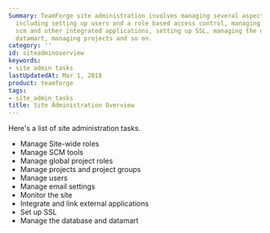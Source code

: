 ```yaml
---
Summary: TeamForge site administration involves managing several aspects of TeamForge
  including setting up users and a role based access control, managing users, managing
  scm and other integrated applications, setting up SSL, managing the database and
  datamart, managing projects and so on.
category: ''
id: siteadminoverview
keywords:
- site admin tasks
lastUpdatedAt: Mar 1, 2018
product: teamforge
tags:
- site_admin_tasks
title: Site Administration Overview
---
```


 Here's a list of site administration tasks.
 * Manage Site-wide roles
 * Manage SCM tools
 * Manage global project roles
 * Manage projects and project groups
 * Manage users
 * Manage email settings
 * Monitor the site
 * Integrate and link external applications
 * Set up SSL
 * Manage the database and datamart
 


